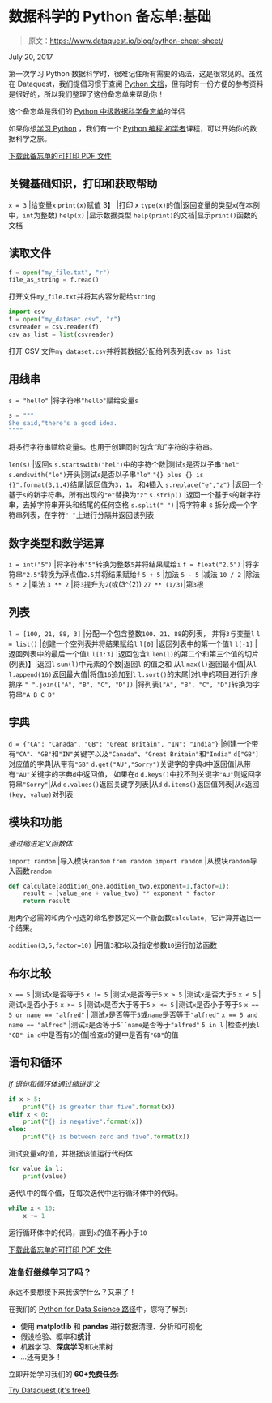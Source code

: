 # 数据科学的 Python 备忘单:基础

> 原文：<https://www.dataquest.io/blog/python-cheat-sheet/>

July 20, 2017

第一次学习 Python 数据科学时，很难记住所有需要的语法，这是很常见的。虽然在 Dataquest，我们提倡习惯于查阅 [Python 文档](https://docs.python.org/3/)，但有时有一份方便的参考资料是很好的，所以我们整理了这份备忘单来帮助你！

这个备忘单是我们的 [Python 中级数据科学备忘单](https://www.dataquest.io/blog/data-science-python-cheat-sheet/)的伴侣

如果你想[学习 Python](https://www.dataquest.io/blog/learn-python-the-right-way/) ，我们有一个 [Python 编程:初学者](https://www.dataquest.io/course/python-for-data-science-fundamentals/)课程，可以开始你的数据科学之旅。

[下载此备忘单的可打印 PDF 文件](https://s3.amazonaws.com/dq-blog-files/python-cheat-sheet-basic.pdf)

## 关键基础知识，打印和获取帮助

`x = 3` |给变量`x`
`print(x)`赋值 3】 |打印 x
`type(x)`的值|返回变量的类型`x`(在本例中，`int`为整数)
`help(x)` |显示数据类型
`help(print)`的文档|显示`print()`函数的文档

## 读取文件

```py
f = open("my_file.txt", "r")
file_as_string = f.read()
```

打开文件`my_file.txt`并将其内容分配给`string`

```py
import csv
f = open("my_dataset.csv", "r")
csvreader = csv.reader(f)
csv_as_list = list(csvreader)
```

打开 CSV 文件`my_dataset.csv`并将其数据分配给列表列表`csv_as_list`

## 用线串

`s = "hello"` |将字符串`"hello"`赋给变量`s`

```py
s = """
She said,"there's a good idea.
""""
```

将多行字符串赋给变量`s`。也用于创建同时包含“和”字符的字符串。

`len(s)` |返回`s`
`s.startswith("hel")`中的字符个数|测试`s`是否以子串`"hel"`
`s.endswith("lo")`开头|测试`s`是否以子串`"lo"`
`"{} plus {} is {}".format(3,1,4)`结尾|返回值为`3`，`1`， 和`4`插入
`s.replace("e","z")` |返回一个基于`s`的新字符串，所有出现的`"e"`替换为`"z"`
`s.strip()` |返回一个基于`s`的新字符串，去掉字符串开头和结尾的任何空格
`s.split(" ")` |将字符串 s 拆分成一个字符串列表，在字符`" "`上进行分隔并返回该列表

## 数字类型和数学运算

`i = int("5")` |将字符串`"5"`转换为整数`5`并将结果赋给`i`
`f = float("2.5")` |将字符串`"2.5"`转换为浮点值`2.5`并将结果赋给`f`
`5 + 5` |加法
`5 - 5` |减法
`10 / 2` |除法
`5 * 2` |乘法
`3 ** 2` |将`3`提升为`2`(或\(3^{2}\)
`27 ** (1/3)`|第`3`根

## 列表

`l = [100, 21, 88, 3]` |分配一个包含整数`100`、`21`、`88`的列表， 并将`3`与变量`l`
`l = list()` |创建一个空列表并将结果赋给`l`
`l[0]` |返回列表中的第一个值`l`
`l[-1]` |返回列表中的最后一个值`l`
`l[1:3]` |返回包含`l`
`len(l)`的第二个和第三个值的切片(列表)】|返回`l`
`sum(l)`中元素的个数|返回`l`
的值之和 从`l`
`max(l)`返回最小值|从`l`
`l.append(16)`返回最大值|将值`16`追加到`l`
`l.sort()`的末尾|对`l`中的项目进行升序排序
`" ".join(["A", "B", "C", "D"])` |将列表`["A", "B", "C", "D"]`转换为字符串`"A B C D"`

## 字典

`d = {"CA": "Canada", "GB": "Great Britain", "IN": "India"}` |创建一个带有`"CA"`、`"GB"`和`"IN"`关键字以及`"Canada"`、`"Great Britain"`和`"India"`
`d["GB"]`对应值的字典|从带有`"GB"`
`d.get("AU","Sorry")`关键字的字典`d`中返回值|从带有`"AU"`关键字的字典`d`中返回值， 如果在`d`
`d.keys()`中找不到关键字`"AU"`则返回字符串`"Sorry"`|从`d`
`d.values()`返回关键字列表|从`d`
`d.items()`返回值列表|从`d`返回`(key, value)`对列表

## 模块和功能

*通过缩进定义函数体*

`import random` |导入模块`random`
`from random import random` |从模块`random`导入函数`random`

```py
def calculate(addition_one,addition_two,exponent=1,factor=1):
    result = (value_one + value_two) ** exponent * factor
    return result
```

用两个必需的和两个可选的命名参数定义一个新函数`calculate`，它计算并返回一个结果。

`addition(3,5,factor=10)` |用值`3`和`5`以及指定参数`10`运行加法函数

## 布尔比较

`x == 5` |测试`x`是否等于`5`
`x != 5` |测试`x`是否等于`5`
`x > 5` |测试`x`是否大于`5`
`x < 5` |测试`x`是否小于`5`
`x >= 5` |测试`x`是否大于等于`5`
`x <= 5` |测试`x`是否小于等于`5`
`x == 5 or name == "alfred"` | 测试`x`是否等于`5`或`name`是否等于`"alfred"`
`x == 5 and name == "alfred"` |测试`x`是否等于`5``name`是否等于`"alfred"`
`5 in l` |检查列表`l`
`"GB" in d`中是否有`5`的值|检查`d`的键中是否有`"GB"`的值

## 语句和循环

*if 语句和循环体通过缩进定义*

```py
if x > 5:
    print("{} is greater than five".format(x))
elif x < 0:
    print("{} is negative".format(x))
else:
    print("{} is between zero and five".format(x))
```

测试变量`x`的值，并根据该值运行代码体

```py
for value in l:
    print(value)
```

迭代`l`中的每个值，在每次迭代中运行循环体中的代码。

```py
while x < 10:
    x += 1
```

运行循环体中的代码，直到`x`的值不再小于`10`

[下载此备忘单的可打印 PDF 文件](https://s3.amazonaws.com/dq-blog-files/python-cheat-sheet-basic.pdf)

### 准备好继续学习了吗？

永远不要想接下来我该学什么？又来了！

在我们的 [Python for Data Science 路径](/path/data-scientist/)中，您将了解到:

*   使用 **matplotlib** 和 **pandas** 进行数据清理、分析和可视化
*   假设检验、概率和**统计**
*   机器学习、**深度学习**和决策树
*   ...还有更多！

立即开始学习我们的 **60+免费任务**:

[Try Dataquest (it's free!)](https://app.dataquest.io/signup)